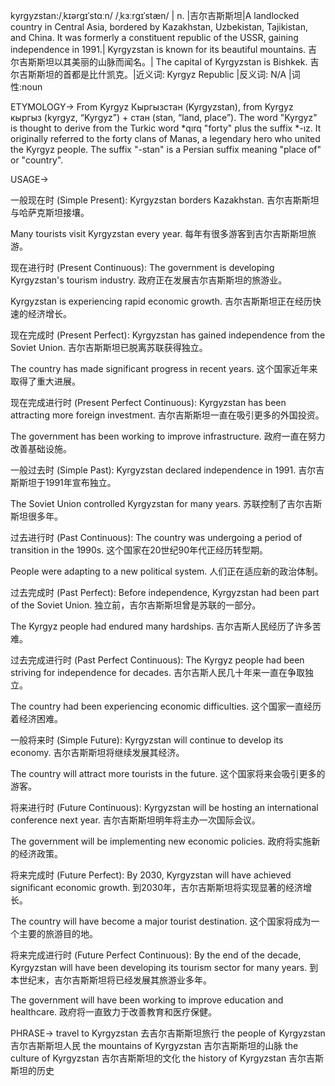 kyrgyzstan:/ˌkɪərɡɪˈstɑːn/ /ˌkɜːrɡɪˈstæn/ | n. |吉尔吉斯斯坦|A landlocked country in Central Asia, bordered by Kazakhstan, Uzbekistan, Tajikistan, and China. It was formerly a constituent republic of the USSR, gaining independence in 1991.| Kyrgyzstan is known for its beautiful mountains. 吉尔吉斯斯坦以其美丽的山脉而闻名。|  The capital of Kyrgyzstan is Bishkek. 吉尔吉斯斯坦的首都是比什凯克。|近义词: Kyrgyz Republic |反义词: N/A |词性:noun


ETYMOLOGY->
From Kyrgyz Кыргызстан (Kyrgyzstan), from Kyrgyz кыргыз (kyrgyz, “Kyrgyz”) + стан (stan, “land, place”).  The word "Kyrgyz" is thought to derive from the Turkic word *qırq "forty" plus the suffix *-ız.  It originally referred to the forty clans of Manas, a legendary hero who united the Kyrgyz people.  The suffix "-stan" is a Persian suffix meaning "place of" or "country".

USAGE->

一般现在时 (Simple Present):
Kyrgyzstan borders Kazakhstan. 吉尔吉斯斯坦与哈萨克斯坦接壤。

Many tourists visit Kyrgyzstan every year. 每年有很多游客到吉尔吉斯斯坦旅游。


现在进行时 (Present Continuous):
The government is developing Kyrgyzstan's tourism industry. 政府正在发展吉尔吉斯斯坦的旅游业。

Kyrgyzstan is experiencing rapid economic growth. 吉尔吉斯斯坦正在经历快速的经济增长。


现在完成时 (Present Perfect):
Kyrgyzstan has gained independence from the Soviet Union. 吉尔吉斯斯坦已脱离苏联获得独立。

The country has made significant progress in recent years.  这个国家近年来取得了重大进展。


现在完成进行时 (Present Perfect Continuous):
Kyrgyzstan has been attracting more foreign investment. 吉尔吉斯斯坦一直在吸引更多的外国投资。

The government has been working to improve infrastructure. 政府一直在努力改善基础设施。


一般过去时 (Simple Past):
Kyrgyzstan declared independence in 1991. 吉尔吉斯斯坦于1991年宣布独立。

The Soviet Union controlled Kyrgyzstan for many years.  苏联控制了吉尔吉斯斯坦很多年。


过去进行时 (Past Continuous):
The country was undergoing a period of transition in the 1990s.  这个国家在20世纪90年代正经历转型期。

People were adapting to a new political system. 人们正在适应新的政治体制。


过去完成时 (Past Perfect):
Before independence, Kyrgyzstan had been part of the Soviet Union. 独立前，吉尔吉斯斯坦曾是苏联的一部分。

The Kyrgyz people had endured many hardships. 吉尔吉斯人民经历了许多苦难。


过去完成进行时 (Past Perfect Continuous):
The Kyrgyz people had been striving for independence for decades. 吉尔吉斯人民几十年来一直在争取独立。

The country had been experiencing economic difficulties.  这个国家一直经历着经济困难。


一般将来时 (Simple Future):
Kyrgyzstan will continue to develop its economy. 吉尔吉斯斯坦将继续发展其经济。

The country will attract more tourists in the future.  这个国家将来会吸引更多的游客。


将来进行时 (Future Continuous):
Kyrgyzstan will be hosting an international conference next year. 吉尔吉斯斯坦明年将主办一次国际会议。

The government will be implementing new economic policies. 政府将实施新的经济政策。


将来完成时 (Future Perfect):
By 2030, Kyrgyzstan will have achieved significant economic growth. 到2030年，吉尔吉斯斯坦将实现显著的经济增长。

The country will have become a major tourist destination.  这个国家将成为一个主要的旅游目的地。


将来完成进行时 (Future Perfect Continuous):
By the end of the decade, Kyrgyzstan will have been developing its tourism sector for many years. 到本世纪末，吉尔吉斯斯坦将已经发展其旅游业多年。

The government will have been working to improve education and healthcare. 政府将一直致力于改善教育和医疗保健。


PHRASE->
travel to Kyrgyzstan  去吉尔吉斯斯坦旅行
the people of Kyrgyzstan 吉尔吉斯斯坦人民
the mountains of Kyrgyzstan 吉尔吉斯斯坦的山脉
the culture of Kyrgyzstan  吉尔吉斯斯坦的文化
the history of Kyrgyzstan  吉尔吉斯斯坦的历史
